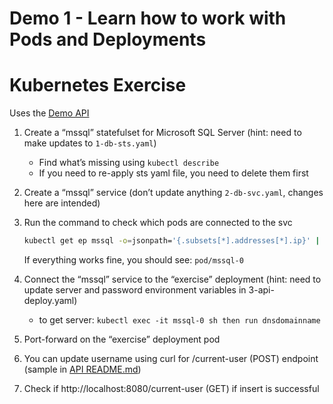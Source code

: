 # Demo 1 - Learn how to work with Pods and Deployments

# Kubernetes Exercise

Uses the [Demo API](/docker/exercise/README.md)

1. Create a “mssql” statefulset for Microsoft SQL Server 
(hint: need to make updates to `1-db-sts.yaml`)​

   - Find what’s missing using `kubectl describe`
   - If you need to re-apply sts yaml file, you need to delete them first​

1. Create a “mssql” service
(don’t update anything `2-db-svc.yaml`, changes here are intended)​

1. Run the command to check which pods are connected to the svc​

    ```sh
    kubectl get ep mssql -o=jsonpath='{.subsets[*].addresses[*].ip}' | tr ' ' '\n' | xargs -I % kubectl get pods -o=name --field-selector=status.podIP=%​
    ```
    If everything works fine, you should see: `pod/mssql-0​`

1. Connect the “mssql” service to the “exercise” deployment
(hint: need to update server and password environment variables in 3-api-deploy.yaml)

   - to get server: `kubectl exec -it mssql-0 sh then run dnsdomainname​`

1. Port-forward on the “exercise” deployment pod​

1. You can update username using curl for /current-user (POST) endpoint (sample in [API README.md](https://github.com/yugladys/it-class-workshop/blob/main/day-1/api/README.md))

1. Check if http://localhost:8080/current-user (GET) if insert is successful
